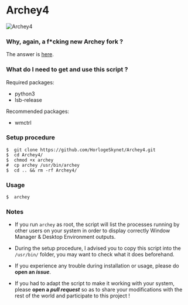 # Archey4

![Archey4](https://github.com/normcyr/Archey4/raw/ip-addresses/img/screenshot.png)

### Why, again, a f*cking new Archey fork ?

The answer is [here](https://horlogeskynet.github.io/Archey4).

### What do I need to get and use this script ?

Required packages:

* python3
* lsb-release

Recommended packages:

* wmctrl

### Setup procedure

```
$  git clone https://github.com/HorlogeSkynet/Archey4.git
$  cd Archey4/
$  chmod +x archey
#  cp archey /usr/bin/archey
$  cd .. && rm -rf Archey4/
```

### Usage

```
$  archey
```

### Notes

* If you run `archey` as root, the script will list the processes running by other users on your system in order to display correctly Window Manager & Desktop Environment outputs.

* During the setup procedure, I advised you to copy this script into the `/usr/bin/` folder, you may want to check what it does beforehand.

* If you experience any trouble during installation or usage, please do **open an _issue_**.

* If you had to adapt the script to make it working with your system, please **open a _pull request_** so as to share your modifications with the rest of the world and participate to this project !
